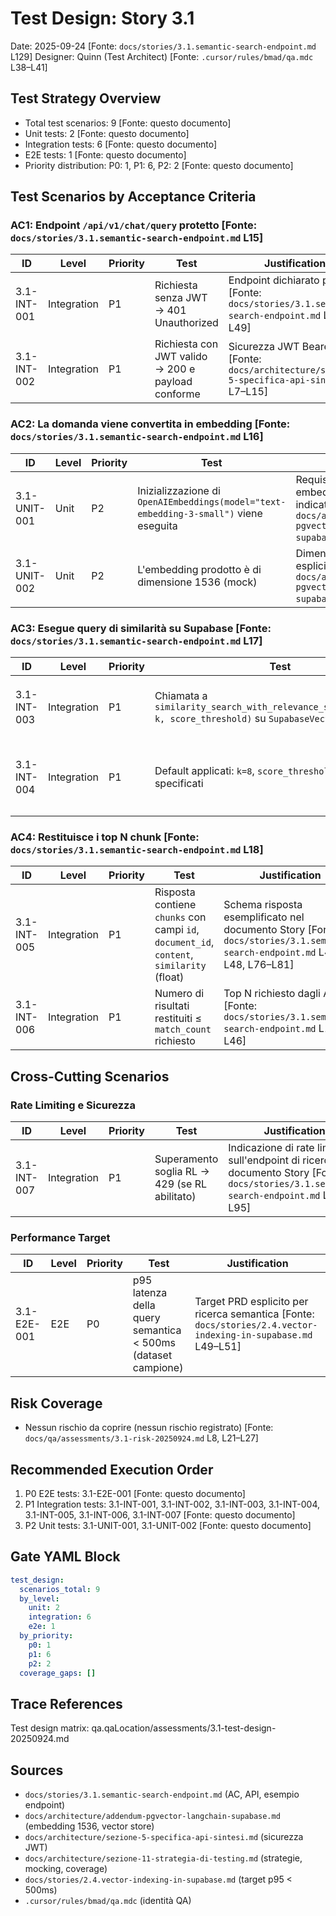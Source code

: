 # Test Design: Story 3.1

Date: 2025-09-24 [Fonte: `docs/stories/3.1.semantic-search-endpoint.md` L129]
Designer: Quinn (Test Architect) [Fonte: `.cursor/rules/bmad/qa.mdc` L38–L41]

## Test Strategy Overview

- Total test scenarios: 9 [Fonte: questo documento]
- Unit tests: 2 [Fonte: questo documento]
- Integration tests: 6 [Fonte: questo documento]
- E2E tests: 1 [Fonte: questo documento]
- Priority distribution: P0: 1, P1: 6, P2: 2 [Fonte: questo documento]

## Test Scenarios by Acceptance Criteria

### AC1: Endpoint `/api/v1/chat/query` protetto [Fonte: `docs/stories/3.1.semantic-search-endpoint.md` L15]

| ID            | Level       | Priority | Test                                                                       | Justification                                                                                           |
| ------------- | ----------- | -------- | -------------------------------------------------------------------------- | ------------------------------------------------------------------------------------------------------- |
| 3.1-INT-001   | Integration | P1       | Richiesta senza JWT → 401 Unauthorized                                     | Endpoint dichiarato protetto [Fonte: `docs/stories/3.1.semantic-search-endpoint.md` L42–L49]
| 3.1-INT-002   | Integration | P1       | Richiesta con JWT valido → 200 e payload conforme                          | Sicurezza JWT Bearer [Fonte: `docs/architecture/sezione-5-specifica-api-sintesi.md` L7–L15]

### AC2: La domanda viene convertita in embedding [Fonte: `docs/stories/3.1.semantic-search-endpoint.md` L16]

| ID            | Level | Priority | Test                                                                                   | Justification                                                                                                         |
| ------------- | ----- | -------- | -------------------------------------------------------------------------------------- | --------------------------------------------------------------------------------------------------------------------- |
| 3.1-UNIT-001  | Unit  | P2       | Inizializzazione di `OpenAIEmbeddings(model="text-embedding-3-small")` viene eseguita | Requisito di provider embeddings e modello indicato [Fonte: `docs/architecture/addendum-pgvector-langchain-supabase.md` L126–L138]
| 3.1-UNIT-002  | Unit  | P2       | L'embedding prodotto è di dimensione 1536 (mock)                                       | Dimensione del modello esplicita [Fonte: `docs/architecture/addendum-pgvector-langchain-supabase.md` L135–L137]

### AC3: Esegue query di similarità su Supabase [Fonte: `docs/stories/3.1.semantic-search-endpoint.md` L17]

| ID            | Level       | Priority | Test                                                                                                     | Justification                                                                                                                 |
| ------------- | ----------- | -------- | -------------------------------------------------------------------------------------------------------- | ----------------------------------------------------------------------------------------------------------------------------- |
| 3.1-INT-003   | Integration | P1       | Chiamata a `similarity_search_with_relevance_scores(question, k, score_threshold)` su `SupabaseVectorStore` | Integrazione con vector store dichiarata [Fonte: `docs/stories/3.1.semantic-search-endpoint.md` L68–L76]
| 3.1-INT-004   | Integration | P1       | Default applicati: `k=8`, `score_threshold=0.75` se non specificati                                      | Valori di default presenti nell'esempio endpoint [Fonte: `docs/stories/3.1.semantic-search-endpoint.md` L65–L66]

### AC4: Restituisce i top N chunk [Fonte: `docs/stories/3.1.semantic-search-endpoint.md` L18]

| ID            | Level       | Priority | Test                                                                                           | Justification                                                                                                              |
| ------------- | ----------- | -------- | ---------------------------------------------------------------------------------------------- | -------------------------------------------------------------------------------------------------------------------------- |
| 3.1-INT-005   | Integration | P1       | Risposta contiene `chunks` con campi `id`, `document_id`, `content`, `similarity` (float)      | Schema risposta esemplificato nel documento Story [Fonte: `docs/stories/3.1.semantic-search-endpoint.md` L46–L48, L76–L81]
| 3.1-INT-006   | Integration | P1       | Numero di risultati restituiti ≤ `match_count` richiesto                                       | Top N richiesto dagli AC [Fonte: `docs/stories/3.1.semantic-search-endpoint.md` L18, L46]

## Cross-Cutting Scenarios

### Rate Limiting e Sicurezza

| ID            | Level       | Priority | Test                                                  | Justification                                                                                                 |
| ------------- | ----------- | -------- | ----------------------------------------------------- | ------------------------------------------------------------------------------------------------------------- |
| 3.1-INT-007   | Integration | P1       | Superamento soglia RL → 429 (se RL abilitato)         | Indicazione di rate limiting sull'endpoint di ricerca nel documento Story [Fonte: `docs/stories/3.1.semantic-search-endpoint.md` L92–L95]

### Performance Target

| ID            | Level | Priority | Test                                                                | Justification                                                                                                    |
| ------------- | ----- | -------- | ------------------------------------------------------------------- | ---------------------------------------------------------------------------------------------------------------- |
| 3.1-E2E-001   | E2E   | P0       | p95 latenza della query semantica < 500ms (dataset campione)        | Target PRD esplicito per ricerca semantica [Fonte: `docs/stories/2.4.vector-indexing-in-supabase.md` L49–L51]

## Risk Coverage

- Nessun rischio da coprire (nessun rischio registrato) [Fonte: `docs/qa/assessments/3.1-risk-20250924.md` L8, L21–L27]

## Recommended Execution Order

1. P0 E2E tests: 3.1-E2E-001 [Fonte: questo documento]
2. P1 Integration tests: 3.1-INT-001, 3.1-INT-002, 3.1-INT-003, 3.1-INT-004, 3.1-INT-005, 3.1-INT-006, 3.1-INT-007 [Fonte: questo documento]
3. P2 Unit tests: 3.1-UNIT-001, 3.1-UNIT-002 [Fonte: questo documento]

## Gate YAML Block

```yaml
test_design:
  scenarios_total: 9
  by_level:
    unit: 2
    integration: 6
    e2e: 1
  by_priority:
    p0: 1
    p1: 6
    p2: 2
  coverage_gaps: []
```

## Trace References

Test design matrix: qa.qaLocation/assessments/3.1-test-design-20250924.md

## Sources

- `docs/stories/3.1.semantic-search-endpoint.md` (AC, API, esempio endpoint)
- `docs/architecture/addendum-pgvector-langchain-supabase.md` (embedding 1536, vector store)
- `docs/architecture/sezione-5-specifica-api-sintesi.md` (sicurezza JWT)
- `docs/architecture/sezione-11-strategia-di-testing.md` (strategie, mocking, coverage)
- `docs/stories/2.4.vector-indexing-in-supabase.md` (target p95 < 500ms)
- `.cursor/rules/bmad/qa.mdc` (identità QA)
